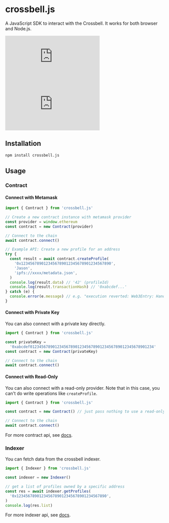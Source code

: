 # crossbell.js

A JavaScript SDK to interact with the Crossbell. It works for both browser and Node.js.

[![npm version](https://badgen.net/npm/v/crossbell.js)](https://npm.im/crossbell.js) [![npm downloads](https://badgen.net/npm/dm/crossbell.js)](https://npm.im/crossbell.js)

## Installation

```bash
npm install crossbell.js
```

## Usage

### Contract

#### Connect with Metamask

```typescript
import { Contract } from 'crossbell.js'

// Create a new contract instance with metamask provider
const provider = window.ethereum
const contract = new Contract(provider)

// Connect to the chain
await contract.connect()

// Example API: Create a new profile for an address
try {
  const result = await contract.createProfile(
    '0x1234567890123456789012345678901234567890',
    'Jason',
    'ipfs://xxxx/metadata.json',
  )
  console.log(result.data) // '42' (profileId)
  console.log(result.transactionHash) // '0xabcdef...'
} catch (e) {
  console.error(e.message) // e.g. "execution reverted: Web3Entry: HandleExists"
}
```

#### Connect with Private Key

You can also connect with a private key directly.

```typescript
import { Contract } from 'crossbell.js'

const privateKey =
  '0xabcdef0123456789012345678901234567890123456789012345678901234'
const contract = new Contract(privateKey)

// Connect to the chain
await contract.connect()
```

#### Connect with Read-Only

You can also connect with a read-only provider. Note that in this case, you can't do write operations like `createProfile`.

```typescript
import { Contract } from 'crossbell.js'

const contract = new Contract() // just pass nothing to use a read-only provider

// Connect to the chain
await contract.connect()
```

For more contract api, see [docs](https://crossbell-box.github.io/crossbell.js/classes/Contract.html).

### Indexer

You can fetch data from the crossbell indexer.

```typescript
import { Indexer } from 'crossbell.js'

const indexer = new Indexer()

// get a list of profiles owned by a specific address
const res = await indexer.getProfiles(
  '0x1234567890123456789012345678901234567890',
)
console.log(res.list)
```

For more indexer api, see [docs](https://crossbell-box.github.io/crossbell.js/classes/Indexer.html).
